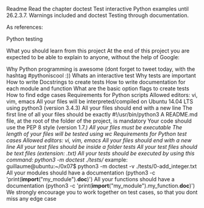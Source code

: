 Readme
Read the chapter doctest  Test interactive Python examples until 26.2.3.7. Warnings included and doctest  Testing through documentation.

As references:

Python testing

What you should learn from this project
At the end of this project you are expected to be able to explain to anyone, without the help of Google:

Why Python programming is awesome (dont forget to tweet today, with the hashtag #pythoniscool :))
Whats an interactive test
Why tests are important
How to write Docstrings to create tests
How to write documentation for each module and function
What are the basic option flags to create tests
How to find edge cases
Requirements for Python scripts
Allowed editors: vi, vim, emacs
All your files will be interpreted/compiled on Ubuntu 14.04 LTS using python3 (version 3.4.3)
All your files should end with a new line
The first line of all your files should be exactly #!/usr/bin/python3
A README.md file, at the root of the folder of the project, is mandatory
Your code should use the PEP 8 style (version 1.7.*)
All your files must be executable
The length of your files will be tested using wc
Requirements for Python test cases
Allowed editors: vi, vim, emacs
All your files should end with a new line
All your test files should be inside a folder tests
All your test files should be text files (extension: .txt)
All your tests should be executed by using this command: python3 -m doctest ./tests/*
example: guillaume@ubuntu:~/0x07$ python3 -m doctest -v ./tests/0-add_integer.txt
All your modules should have a documentation (python3 -c 'print(__import__("my_module").__doc__)')
All your functions should have a documentation (python3 -c 'print(__import__("my_module").my_function.__doc__)')
We strongly encourage you to work together on test cases, so that you dont miss any edge case